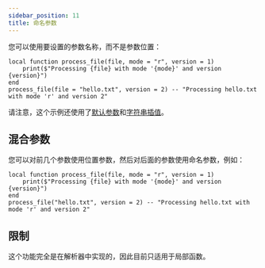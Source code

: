 ```yaml
---
sidebar_position: 11
title: 命名参数
---
```

您可以使用要设置的参数名称，而不是参数位置：

```pluto
local function process_file(file, mode = "r", version = 1)
	print($"Processing {file} with mode '{mode}' and version {version}")
end
process_file(file = "hello.txt", version = 2) -- "Processing hello.txt with mode 'r' and version 2"
```

请注意，这个示例还使用了[默认参数](Default%20Arguments.md)和[字符串插值](String%20Interpolation.md)。

## 混合参数

您可以对前几个参数使用位置参数，然后对后面的参数使用命名参数，例如：

```pluto
local function process_file(file, mode = "r", version = 1)
	print($"Processing {file} with mode '{mode}' and version {version}")
end
process_file("hello.txt", version = 2) -- "Processing hello.txt with mode 'r' and version 2"
```

## 限制

这个功能完全是在解析器中实现的，因此目前只适用于局部函数。
